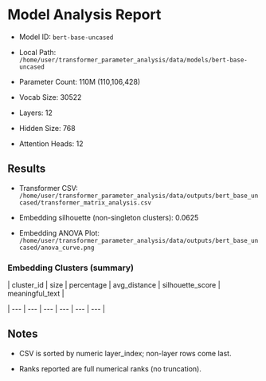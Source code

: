 # Model Analysis Report

- Model ID: `bert-base-uncased`

- Local Path: `/home/user/transformer_parameter_analysis/data/models/bert-base-uncased`

- Parameter Count: 110M (110,106,428)

- Vocab Size: 30522

- Layers: 12

- Hidden Size: 768

- Attention Heads: 12


## Results

- Transformer CSV: `/home/user/transformer_parameter_analysis/data/outputs/bert_base_uncased/transformer_matrix_analysis.csv`

- Embedding silhouette (non-singleton clusters): 0.0625

- Embedding ANOVA Plot: `/home/user/transformer_parameter_analysis/data/outputs/bert_base_uncased/anova_curve.png`


### Embedding Clusters (summary)

| cluster_id | size | percentage | avg_distance | silhouette_score | meaningful_text |

| --- | --- | --- | --- | --- | --- |


## Notes

- CSV is sorted by numeric layer_index; non-layer rows come last.

- Ranks reported are full numerical ranks (no truncation).
